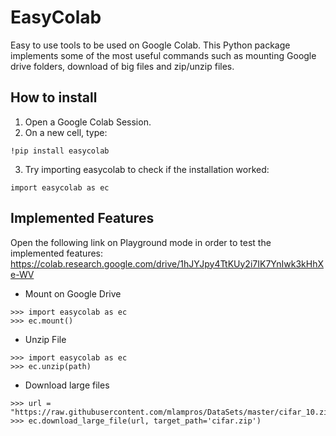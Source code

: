 # EasyColab
Easy to use tools to be used on Google Colab. This Python package implements some of the most useful commands such as mounting Google drive folders, download of big files and zip/unzip files. 

## How to install
1. Open a Google Colab Session.
2. On a new cell, type:
```
!pip install easycolab
```
3. Try importing easycolab to check if the installation worked:
```
import easycolab as ec
```


## Implemented Features
Open the following link on Playground mode in order to test the implemented features: https://colab.research.google.com/drive/1hJYJpy4TtKUy2i7IK7YnIwk3kHhXe-WV

- Mount on Google Drive
```
>>> import easycolab as ec
>>> ec.mount()
```

- Unzip File
```
>>> import easycolab as ec
>>> ec.unzip(path)
```


- Download large files
```
>>> url = "https://raw.githubusercontent.com/mlampros/DataSets/master/cifar_10.zip"
>>> ec.download_large_file(url, target_path='cifar.zip')
```


